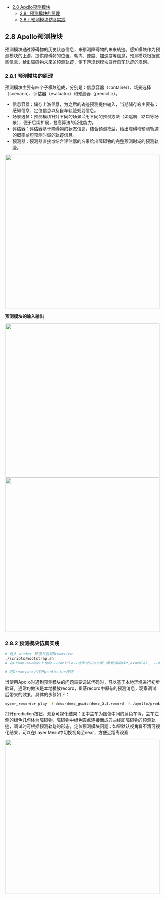 <!--
 * @Author: Shuai Wang
 * @Github: https://github.com/wsustcid
 * @Version: 1.0.0
 * @Date: 2022-01-06 16:17:04
 * @LastEditTime: 2022-01-11 11:27:04
-->
- [2.8 Apollo预测模块](#28-apollo预测模块)
  - [2.8.1 预测模块的原理](#281-预测模块的原理)
  - [2.8.2 预测模块仿真实践](#282-预测模块仿真实践)

## 2.8 Apollo预测模块
预测模块通过障碍物的历史状态信息，来预测障碍物的未来轨迹。感知模块作为预测模块的上游，提供障碍物的位置、朝向、速度、加速度等信息，预测模块根据这些信息，给出障碍物未来的预测轨迹，供下游规划模块进行自车轨迹的规划。

### 2.8.1 预测模块的原理
预测模块主要有四个子模块组成，分别是：信息容器（container）、场景选择（scenario）、评估器（evaluator）和预测器（predictor）。
  - 信息容器：储存上游信息，为之后的轨迹预测提供输入，当期储存的主要有：感知信息、定位信息以及自车轨迹规划信息。
  - 场景选择：预测模块针对不同的场景采用不同的预测方法（如巡航、路口等场景），便于后续扩展，提高算法的泛化能力。
  - 评估器：评估器基于障碍物的状态信息，结合预测模型，给出障碍物预测轨迹的概率或短预测时域的轨迹信息。
  - 预测器：预测器直接或结合评估器的结果给出障碍物的完整预测时域的预测轨迹。

<div align=center><img src=./fig/planning.png width=500></div>

**预测模块的输入输出**  
<div align=center><img src=./fig/planning_in_out.png width=500></div>

<div align=center><img src=./fig/planning_infoflow.png width=500></div>

### 2.8.2 预测模块仿真实践
```bash
# 进入 docker 环境并启动Dreamview
./scripts/bootstrap.sh
# 在Dreamview的右上角的 --vehicle--选择对应的车型（教程使用mkz_example）, --map--选择对应的地图（教程使用sunnyvale loop）。

# 在Dreamview上打开prediction按钮
```

当使用Apollo时遇到预测模块的问题需要调试代码时，可以基于本地环境进行初步验证，通常的做法是本地播放record，屏蔽record中原有的预测消息，观察调试后带来的效果，具体的步骤如下：

```bash
cyber_recorder play -f docs/demo_guide/demo_3.5.record -k /apollo/prediction
```

打开prediction按钮，观察可视化结果：图中主车为图像中间的蓝色车辆，主车左侧的绿色几何体为障碍物，障碍物中绿色圆点连接而成的曲线即障碍物的预测轨迹，调试时可根据预测轨迹的形态，定位预测模块问题；如果默认视角看不清可视化结果，可以在Layer Menu中切换视角至near，方便近距离观察

<div align=center><img src=./fig/planning_demo.png width=500></div>